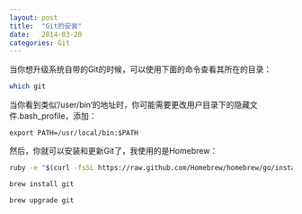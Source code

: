 ```yaml
---
layout: post
title:  "Git的安装"
date:   2014-03-20
categories: Git
---
```


当你想升级系统自带的Git的时候，可以使用下面的命令查看其所在的目录：

```bash
which git
```

当你看到类似’/user/bin‘的地址时，你可能需要更改用户目录下的隐藏文件.bash_profile，添加：

    export PATH=/usr/local/bin:$PATH

然后，你就可以安装和更新Git了，我使用的是Homebrew：

<!-- more -->

```bash
ruby -e "$(curl -fsSL https://raw.github.com/Homebrew/homebrew/go/install)"
```

```bash
brew install git
```

```bash
brew upgrade git
```